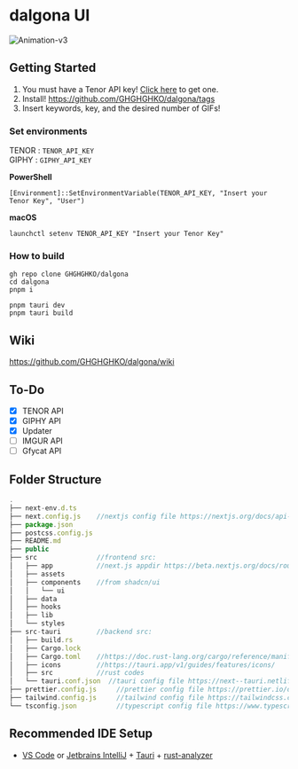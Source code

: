 # dalgona UI
![Animation-v3](https://github.com/GHGHGHKO/dalgona/assets/26823834/fa93cd0c-de46-4bfc-818b-ab98cd4b95df)

## Getting Started

1. You must have a Tenor API key! [Click here](https://developers.google.com/tenor/guides/quickstart#setup) to get one.
2. Install! https://github.com/GHGHGHKO/dalgona/tags
3. Insert keywords, key, and the desired number of GIFs!

### Set environments
TENOR : `TENOR_API_KEY`  
GIPHY : `GIPHY_API_KEY`

**PowerShell**
```shell
[Environment]::SetEnvironmentVariable(TENOR_API_KEY, "Insert your Tenor Key", "User")
```

**macOS**
```shell
launchctl setenv TENOR_API_KEY "Insert your Tenor Key"
```

### How to build

```shell
gh repo clone GHGHGHKO/dalgona
cd dalgona
pnpm i
```

```shell
pnpm tauri dev
pnpm tauri build
```


## Wiki
https://github.com/GHGHGHKO/dalgona/wiki

## To-Do

- [x] TENOR API
- [x] GIPHY API
- [x] Updater
- [ ] IMGUR API
- [ ] Gfycat API

## Folder Structure

```js
.
├── next-env.d.ts
├── next.config.js    //nextjs config file https://nextjs.org/docs/api-reference/next.config.js/introduction
├── package.json
├── postcss.config.js
├── README.md
├── public
├── src               //frontend src:
│   ├── app           //next.js appdir https://beta.nextjs.org/docs/routing/fundamentals
│   ├── assets
│   ├── components    //from shadcn/ui
│   │   └── ui
│   ├── data
│   ├── hooks
│   ├── lib
│   └── styles
├── src-tauri         //backend src:
│   ├── build.rs
│   ├── Cargo.lock
│   ├── Cargo.toml    //https://doc.rust-lang.org/cargo/reference/manifest.html
│   ├── icons         //https://tauri.app/v1/guides/features/icons/
│   ├── src           //rust codes
│   └── tauri.conf.json  //tauri config file https://next--tauri.netlify.app/next/api/config
├── prettier.config.js     //prettier config file https://prettier.io/docs/en/configuration.html
├── tailwind.config.js     //tailwind config file https://tailwindcss.com/docs/configuration
└── tsconfig.json          //typescript config file https://www.typescriptlang.org/docs/handbook/tsconfig-json.html
```

## Recommended IDE Setup

- [VS Code](https://code.visualstudio.com/) or [Jetbrains IntelliJ](https://www.jetbrains.com/idea/) + [Tauri](https://marketplace.visualstudio.com/items?itemName=tauri-apps.tauri-vscode) + [rust-analyzer](https://marketplace.visualstudio.com/items?itemName=rust-lang.rust-analyzer)
